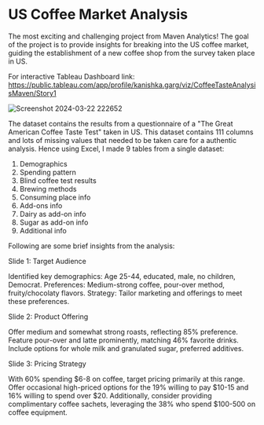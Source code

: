 # US Coffee Market Analysis
The most exciting and challenging project from Maven Analytics! The goal of the project is to provide insights for breaking into the US coffee market, guiding the establishment of a new coffee shop from the survey taken place in US.

For interactive Tableau Dashboard link: https://public.tableau.com/app/profile/kanishka.garg/viz/CoffeeTasteAnalysisMaven/Story1


![Screenshot 2024-03-22 222652](https://github.com/kanishkagargg/Coffee-Maven-Challenge/assets/140965958/a14fe83a-11b4-4664-ae2a-d65807190e72)

The dataset contains the results from a questionnaire of a "The Great American Coffee Taste Test" taken in US. This dataset contains 111 columns and lots of missing values that needed to be taken care for a authentic analysis. Hence using Excel, I made 9 tables from a single dataset:

1) Demographics
2) Spending pattern
3) Blind coffee test results
4) Brewing methods
5) Consuming place info
6) Add-ons info
7) Dairy as add-on info
8) Sugar as add-on info
9) Additional info


Following are some brief insights from the analysis:

Slide 1: Target Audience

Identified key demographics: Age 25-44, educated, male, no children, Democrat.
Preferences: Medium-strong coffee, pour-over method, fruity/chocolaty flavors.
Strategy: Tailor marketing and offerings to meet these preferences.

Slide 2: Product Offering

Offer medium and somewhat strong roasts, reflecting 85% preference.
Feature pour-over and latte prominently, matching 46% favorite drinks.
Include options for whole milk and granulated sugar, preferred additives.

Slide 3: Pricing Strategy

With 60% spending $6-8 on coffee, target pricing primarily at this range. Offer occasional high-priced options for the 19% willing to pay $10-15 and 16% willing to spend over $20. Additionally, consider providing complimentary coffee sachets, leveraging the 38% who spend $100-500 on coffee equipment.





